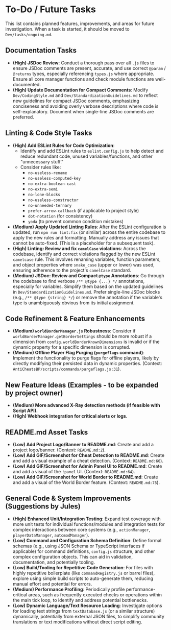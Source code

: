 # To-Do / Future Tasks

This list contains planned features, improvements, and areas for future investigation. When a task is started, it should be moved to `Dev/tasks/ongoing.md`.

## Documentation Tasks
- **(High) JSDoc Review**: Conduct a thorough pass over all `.js` files to ensure JSDoc comments are present, accurate, and use correct `@param` / `@returns` types, especially referencing `types.js` where appropriate. Ensure all core manager functions and check module functions are well-documented.
- **(High) Update Documentation for Compact Comments**: Modify `Dev/CodingStyle.md` and `Dev/StandardizationGuidelines.md` to reflect new guidelines for compact JSDoc comments, emphasizing conciseness and avoiding overly verbose descriptions where code is self-explanatory. Document when single-line JSDoc comments are preferred.

## Linting & Code Style Tasks
- **(High) Add ESLint Rules for Code Optimization**:
    - Identify and add ESLint rules to `eslint.config.js` to help detect and reduce redundant code, unused variables/functions, and other "unnecessary stuff."
    - Consider rules like:
        - `no-useless-rename`
        - `no-useless-computed-key`
        - `no-extra-boolean-cast`
        - `no-extra-semi`
        - `no-lone-blocks`
        - `no-useless-constructor`
        - `no-unneeded-ternary`
        - `prefer-arrow-callback` (if applicable to project style)
        - `dot-notation` (for consistency)
        - `yoda` (to prevent common condition mistakes)
- **(Medium) Apply Updated Linting Rules**: After the ESLint configuration is updated, run `npm run lint:fix` (or similar) across the entire codebase to apply the new rules and formatting. Manually address any issues that cannot be auto-fixed. (This is a placeholder for a subsequent task).
- **(High) Linting: Review and fix `camelCase` violations**: Across the codebase, identify and correct violations flagged by the new ESLint `camelcase` rule. This involves renaming variables, function parameters, and object properties where `snake_case` (upper or lower) was used, ensuring adherence to the project's `camelCase` standard.
- **(Medium) JSDoc: Review and Compact `@type` Annotations**: Go through the codebase to find verbose `/** @type {...} */` annotations, especially for variables. Simplify them based on the updated guidelines in `Dev/StandardizationGuidelines.md`. Prefer single-line JSDoc blocks (e.g., `/** @type {string} */`) or remove the annotation if the variable's type is unambiguously obvious from its initial assignment.

## Code Refinement & Feature Enhancements
- **(Medium) `worldBorderManager.js` Robustness**: Consider if `worldBorderManager.getBorderSettings` should be more robust if a dimension from `config.worldBorderKnownDimensions` is invalid or if the dynamic property for a specific dimension is corrupted.
- **(Medium) Offline Player Flag Purging (`purgeflags` command)**: Implement the functionality to purge flags for offline players, likely by directly modifying their persisted data in dynamic properties. (Context: `AntiCheatsBP/scripts/commands/purgeflags.js:31`).

## New Feature Ideas (Examples - to be expanded by project owner)
- **(Medium) More advanced X-Ray detection methods (if feasible with Script API).**
- **(High) Webhook integration for critical alerts or logs.**

## README.md Asset Tasks
- **(Low) Add Project Logo/Banner to README.md**: Create and add a project logo/banner. (Context: `README.md:2`).
- **(Low) Add GIF/Screenshot for Cheat Detection to README.md**: Create and add a visual example of a cheat detection. (Context: `README.md:60`).
- **(Low) Add GIF/Screenshot for Admin Panel UI to README.md**: Create and add a visual of the `!panel` UI. (Context: `README.md:64`).
- **(Low) Add GIF/Screenshot for World Border to README.md**: Create and add a visual of the World Border feature. (Context: `README.md:75`).

## General Code & System Improvements (Suggestions by Jules)
- **(High) Enhanced Unit/Integration Testing**: Expand test coverage with more unit tests for individual functions/modules and integration tests for complex interactions between core systems (e.g., `actionManager`, `playerDataManager`, `automodManager`).
- **(Low) Command and Configuration Schema Definition**: Define formal schemas (e.g., using JSON Schema or TypeScript interfaces if applicable) for command definitions, `config.js` structure, and other complex configuration objects. This can aid in validation, documentation, and potentially tooling.
- **(Low) Build/Tooling for Repetitive Code Generation**: For files with highly repetitive boilerplate (like `commandRegistry.js` or barrel files), explore using simple build scripts to auto-generate them, reducing manual effort and potential for errors.
- **(Medium) Performance Profiling**: Periodically profile performance-critical areas, such as frequently executed checks or operations within the main tick loop, to identify and address potential bottlenecks.
- **(Low) Dynamic Language/Text Resource Loading**: Investigate options for loading text strings from `textDatabase.js` (or a similar structure) dynamically, potentially from external JSON files, to simplify community translations or text modifications without direct script editing.
